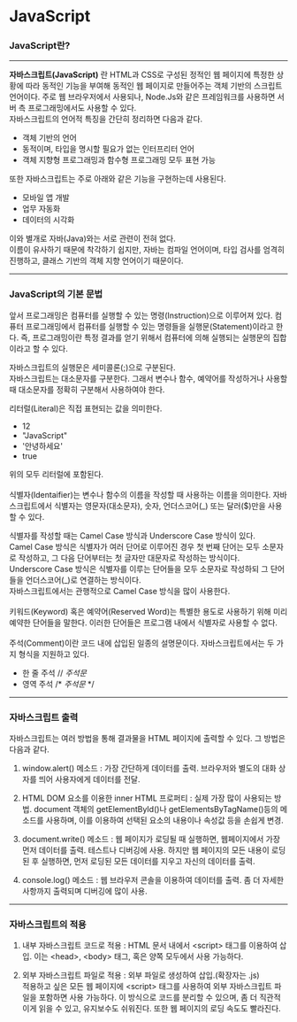 # JavaScript

### JavaScript란?
---

**자바스크립트(JavaScript)** 란 HTML과 CSS로 구성된 정적인 웹 페이지에 특정한 상황에 따라 동적인 기능을 부여해 동적인 웹 페이지로 만들어주는 객체 기반의 스크립트 언어이다. 주로 웹 브라우저에서 사용되나, Node.Js와 같은 프레임워크를 사용하면 서버 측 프로그래밍에서도 사용할 수 있다.<br>
자바스크립트의 언어적 특징을 간단히 정리하면 다음과 같다.<br>

* 객체 기반의 언어
* 동적이며, 타입을 명시할 필요가 없는 인터프리터 언어
* 객체 지향형 프로그래밍과 함수형 프로그래밍 모두 표현 가능

또한 자바스크립트는 주로 아래와 같은 기능을 구현하는데 사용된다.

* 모바일 앱 개발
* 업무 자동화
* 데이터의 시각화

이와 별개로 자바(Java)와는 서로 관련이 전혀 없다.<br>
이름이 유사하기 때문에 착각하기 쉽지만, 자바는 컴파일 언어이며, 타입 검사를 엄격히 진행하고, 클래스 기반의 객체 지향 언어이기 때문이다.
<br>

---

### JavaScript의 기본 문법

앞서 프로그래밍은 컴퓨터를 실행할 수 있는 명령(Instruction)으로 이루어져 있다.
컴퓨터 프로그래밍에서 컴퓨터를 실행할 수 있는 명령들을 실행문(Statement)이라고 한다.
즉, 프로그래밍이란 특정 결과를 얻기 위해서 컴퓨터에 의해 실행되는 실행문의 집합이라고 할 수 있다.<br>

자바스크립트의 실행문은 세미콜론(;)으로 구분된다.<br>
자바스크립트는 대소문자를 구분한다. 그래서 변수나 함수, 예약어를 작성하거나 사용할 때
대소문자를 정확히 구분해서 사용하여야 한다.<br>

리터럴(Literal)은 직접 표현되는 값을 의미한다.

* 12
* "JavaScript"
* '안녕하세요'
* true

위의 모두 리터럴에 포함된다.<br>
<br>
식별자(Identaifier)는 변수나 함수의 이름을 작성할 때 사용하는 이름을 의미한다.
자바스크립트에서 식별자는 영문자(대소문자), 숫자, 언더스코어(_) 또는 달러($)만을 사용할 수 있다.<br>

식별자를 작성할 때는 Camel Case 방식과 Underscore Case 방식이 있다.<br>
Camel Case 방식은 식별자가 여러 단어로 이루어진 경우 첫 번째 단어는 모두 소문자로 작성하고,
그 다음 단어부터는 첫 글자만 대문자로 작성하는 방식이다.<br>
Underscore Case 방식은 식별자를 이루는 단어들을 모두 소문자로 작성하되
그 단어들을 언더스코어(_)로 연결하는 방식이다.<br>
자바스크립트에서는 관행적으로 Camel Case 방식을 많이 사용한다.<br>
<br>
키워드(Keyword) 혹은 예약어(Reserved Word)는 특별한 용도로 사용하기 위해 미리 예약한 단어들을 말한다. 이러한 단어들은 프로그램 내에서 식별자로 사용할 수 없다.<br>
<br>
주석(Comment)이란 코드 내에 삽입된 일종의 설명문이다. 자바스크립트에서는 두 가지 형식을 지원하고 있다.

* 한 줄 주석 // <i>주석문</i>
* 영역 주석 /* <i>주석문</i> */

---

### 자바스크립트 출력

자바스크립트는 여러 방법을 통해 결과물을 HTML 페이지에 출력할 수 있다.
그 방법은 다음과 같다.

1. window.alert() 메소드 :
가장 간단하게 데이터를 출력. 브라우저와 별도의 대화 상자를 띄어 사용자에게 데이터를 전달.

2. HTML DOM 요소를 이용한 inner HTML 프로퍼티 :
실제 가장 많이 사용되는 방법. document 객체의 getElementById()나 getElementsByTagName()등의 메소드를 사용하며, 이를 이용하여 선택된 요소의 내용이나 속성값 등을 손쉽게 변경.

3. document.write() 메소드 :
웹 페이지가 로딩될 때 실행하면, 웹페이지에서 가장 먼저 데이터를 출력. 테스트나 디버깅에 사용. 하지만 웹 페이지의 모든 내용이 로딩된 후 실행하면, 먼저 로딩된 모든 데이터를 지우고 자신의 데이터를 출력.

4. console.log() 메소드 :
웹 브라우저 콘솔을 이용하여 데이터를 출력.
좀 더 자세한 사항까지 출력되며 디버깅에 많이 사용.

---

### 자바스크립트의 적용

1. 내부 자바스크립트 코드로 적용 : HTML 문서 내에서 \<script></script> 태그를 이용하여 삽입. 이는 \<head>, \<body> 태그, 혹은 양쪽 모두에서 사용 가능하다.

2. 외부 자바스크립트 파일로 적용 : 외부 파일로 생성하여 삽입.(확장자는 .js)<br>
적용하고 싶은 모든 웹 페이지에 \<script></script> 태그를 사용하여 외부 자바스크립트 파일을 포함하면 사용 가능하다.
이 방식으로 코드를 분리할 수 있으며, 좀 더 직관적이게 읽을 수 있고, 유지보수도 쉬워진다.
또한 웹 페이지의 로딩 속도도 빨라진다.